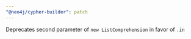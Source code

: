 ```yaml
---
"@neo4j/cypher-builder": patch
---
```


Deprecates second parameter of `new ListComprehension` in favor of `.in`
